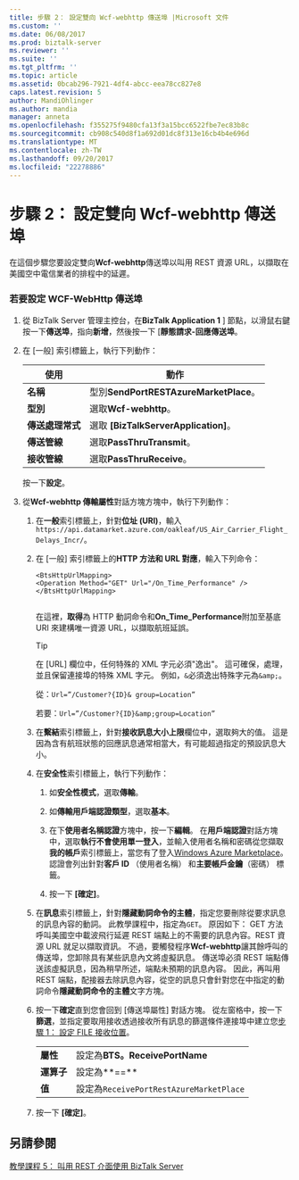 ```yaml
---
title: 步驟 2： 設定雙向 Wcf-webhttp 傳送埠 |Microsoft 文件
ms.custom: ''
ms.date: 06/08/2017
ms.prod: biztalk-server
ms.reviewer: ''
ms.suite: ''
ms.tgt_pltfrm: ''
ms.topic: article
ms.assetid: 0bcab296-7921-4df4-abcc-eea78cc827e8
caps.latest.revision: 5
author: MandiOhlinger
ms.author: mandia
manager: anneta
ms.openlocfilehash: f355275f9480cfa13f3a15bcc6522fbe7ec83b8c
ms.sourcegitcommit: cb908c540d8f1a692d01dc8f313e16cb4b4e696d
ms.translationtype: MT
ms.contentlocale: zh-TW
ms.lasthandoff: 09/20/2017
ms.locfileid: "22278886"
---
```

# <a name="step-2-configure-a-two-way-wcf-webhttp-send-port"></a>步驟 2： 設定雙向 Wcf-webhttp 傳送埠
在這個步驟您要設定雙向**Wcf-webhttp**傳送埠以叫用 REST 資源 URL，以擷取在美國空中電信業者的排程中的延遲。  
  
### <a name="to-configure-wcf-webhttp-send-port"></a>若要設定 WCF-WebHttp 傳送埠  
  
1.  從 BizTalk Server 管理主控台，在**BizTalk Application 1** ] 節點，以滑鼠右鍵按一下**傳送埠**，指向**新增**，然後按一下 [**靜態請求-回應傳送埠**。  
  
2.  在 [一般] 索引標籤上，執行下列動作：  
  
    |使用|動作|  
    |--------------|----------------|  
    |**名稱**|型別**SendPortRESTAzureMarketPlace**。|  
    |**型別**|選取**Wcf-webhttp**。|  
    |**傳送處理常式**|選取 **[BizTalkServerApplication]**。|  
    |**傳送管線**|選取**PassThruTransmit**。|  
    |**接收管線**|選取**PassThruReceive**。|  
  
     按一下**設定**。  
  
3.  從**Wcf-webhttp 傳輸屬性**對話方塊方塊中，執行下列動作：  
  
    1.  在**一般**索引標籤上，針對**位址 (URI)**，輸入`https://api.datamarket.azure.com/oakleaf/US_Air_Carrier_Flight_Delays_Incr/`。  
  
    2.  在 [一般] 索引標籤上的**HTTP 方法和 URL 對應**，輸入下列命令：  
  
        ```  
        <BtsHttpUrlMapping>  
        <Operation Method="GET" Url="/On_Time_Performance" />  
        </BtsHttpUrlMapping>  
  
        ```  
  
         在這裡，**取得**為 HTTP 動詞命令和**On_Time_Performance**附加至基底 URI 來建構唯一資源 URL，以擷取航班延誤。  
         
         > [!TIP] 
         > 在 [URL] 欄位中，任何特殊的 XML 字元必須"逸出"。 這可確保，處理，並且保留連接埠的特殊 XML 字元。 例如，`&`必須逸出特殊字元為`&amp;`。 
           >
           >從：`Url=”/Customer?{ID}& group=Location”`
           >
           >
           >若要：`Url=”/Customer?{ID}&amp;group=Location”`
  
    3.  在**繫結**索引標籤上，針對**接收訊息大小上限**欄位中，選取夠大的值。 這是因為含有航班狀態的回應訊息通常相當大，有可能超過指定的預設訊息大小。  
  
    4.  在**安全性**索引標籤上，執行下列動作：  
  
        1.  如**安全性模式**，選取**傳輸**。  
  
        2.  如**傳輸用戶端認證類型**，選取**基本**。  
  
        3.  在下**使用者名稱認證**方塊中，按一下**編輯**。 在**用戶端認證**對話方塊中，選取**執行不會使用單一登入**，並輸入使用者名稱和密碼從您擷取**我的帳戶**索引標籤上，當您有了登入[Windows Azure Marketplace](http://go.microsoft.com/fwlink/p/?LinkId=257913)。 認證會列出針對**客戶 ID** （使用者名稱） 和**主要帳戶金鑰**（密碼） 標籤。  
  
        4.  按一下 **[確定]**。  
  
    5.  在**訊息**索引標籤上，針對**隱藏動詞命令的主體**，指定您要刪除從要求訊息的訊息內容的動詞。 此教學課程中，指定為`GET`。 原因如下： GET 方法呼叫美國空中載波飛行延遲 REST 端點上的不需要的訊息內容。REST 資源 URL 就足以擷取資訊。 不過，要觸發程序**Wcf-webhttp**讓其餘呼叫的傳送埠，您卸除具有某些訊息內文將虛擬訊息。 傳送埠必須 REST 端點傳送該虛擬訊息，因為稍早所述，端點未預期的訊息內容。 因此，再叫用 REST 端點，配接器去除訊息內容，從空的訊息只會針對您在中指定的動詞命令**隱藏動詞命令的主體**文字方塊。  
  
    6.  按一下**確定**直到您會回到 [傳送埠屬性] 對話方塊。 從左窗格中，按一下 **篩選**，並指定要取用接收透過接收所有訊息的篩選條件連接埠中建立您[步驟 1： 設定 FILE 接收位置](../core/step-1-configure-a-file-receive-location.md)。  
  
        |||  
        |-|-|  
        |**屬性**|設定為**BTS。ReceivePortName**|  
        |**運算子**|設定為**==**|  
        |**值**|設定為`ReceivePortRestAzureMarketPlace`|  
  
    7.  按一下 **[確定]**。  
  
## <a name="see-also"></a>另請參閱  
 [教學課程 5： 叫用 REST 介面使用 BizTalk Server](../core/tutorial-5-invoking-a-rest-interface-using-biztalk-server.md)